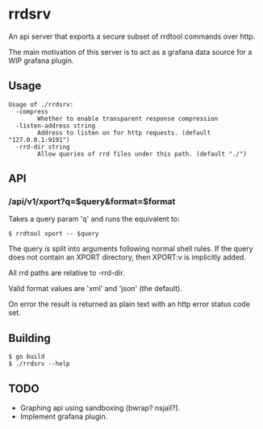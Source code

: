 # rrdsrv

An api server that exports a secure subset of rrdtool commands over http.

The main motivation of this server is to act as a grafana data source for a WIP
grafana plugin.

## Usage

```
Usage of ./rrdsrv:
  -compress
        Whether to enable transparent response compression
  -listen-address string
        Address to listen on for http requests. (default "127.0.0.1:9191")
  -rrd-dir string
        Allow queries of rrd files under this path. (default "./")
```

## API

### /api/v1/xport?q=$query&format=$format

Takes a query param 'q' and runs the equivalent to:

```
$ rrdtool xport -- $query
```

The query is split into arguments following normal shell rules.
If the query does not contain an XPORT directory, then XPORT:v is implicitly added.

All rrd paths are relative to -rrd-dir.

Valid format values are 'xml' and 'json' (the default).

On error the result is returned as plain text with an http error status code set.

## Building

```
$ go build
$ ./rrdsrv --help
```

## TODO

- Graphing api using sandboxing (bwrap? nsjail?).
- Implement grafana plugin.
